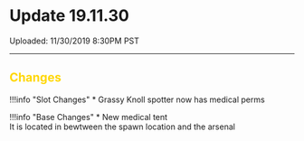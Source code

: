 # Update 19.11.30

Uploaded: 11/30/2019 8:30PM PST

---

## <span style="color:gold">Changes</span>

!!!info "Slot Changes"
    * Grassy Knoll spotter now has medical perms

!!!info "Base Changes"
    * New medical tent  
      It is located in bewtween the spawn location and the arsenal
